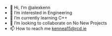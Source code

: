 - 👋 Hi, I’m @alexkenn
- 👀 I’m interested in Engineering
- 🌱 I’m currently learning C++
- 💞️ I’m looking to collaborate on No New Projects
- 📫 How to reach me kennea15@rcd.ie

<!---
alexkenn/alexkenn is a ✨ special ✨ repository because its `README.md` (this file) appears on your GitHub profile.
You can click the Preview link to take a look at your changes.
--->
